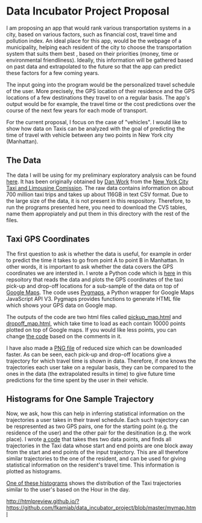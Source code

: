 # Data Incubator Project Proposal

I am proposing an app that would rank various transportation systems in a city, based on various factors, such as financial cost, travel time and pollution index. An ideal place for this app, would be the webpage of a municipality, helping each resident of the city to choose the transportation system that suits them best , based on their priorities (money, time or environmental friendliness). Ideally, this information will be gathered based on past data and extrapolated to the future so that the app can predict these factors for a few coming years. 

The input going into the program would be the personalized travel schedule of the user. More precisely, the GPS location of their residence and the GPS locations of a few destinations they travel to on a regular basis. The app's output would be for example, the travel time or the cost predictions over the course of the next few years for each mode of transport.  

For the current proposal, I focus on the case of "vehicles". I would like to show how data on Taxis can be analyzed with the goal of predicting the time of travel with vehicle between any two points in New York city (Manhattan). 

## The Data

The data I will be using for my preliminary exploratory analysis can be found [here](https://uofi.app.box.com/NYCtaxidata). It has been originally obtained by [Dan Work](https://publish.illinois.edu/dbwork/open-data/) from the [New York City Taxi and Limousine Comission](http://www.nyc.gov/html/tlc/html/home/home.shtml). The raw data contains information on about 700 million taxi trips and takes up about 116GB in text CSV format. Due to the large size of the data, it is not present in this respository. Therefore, to run the programs presented here, you need to download the CVS tables, name them appropiately and put them in this directory with the rest of the files.


## Taxi GPS Coordinates

The first question to ask is whether the data is useful, for example in order to predict the time it takes to go from point A to point B in Manhattan. In other words, it is important to ask whether the data covers the GPS coordinates we are intersted in. I wrote a Python code which is [here](\Taxi_Map_NYC.py) in this repsoitory that reads the data and plots the GPS coordinates of the taxi pick-up and drop-off locations for a sub-sample of the data on top of [Google Maps](https://maps.google.ca/). The code uses [Pygmaps](https://code.google.com/p/pygmaps/), a Python wrapper for Google Maps JavaScript API V3. Pygmaps provides functions to generate HTML file which shows your GPS data on Google map. 

The outputs of the code are two html files called [pickup_map.html](http://htmlpreview.github.io/?https://github.com/fkamiab/data_incubator_project/blob/master/pickup_map.html) and [dropoff_map.html](http://htmlpreview.github.io/?https://github.com/fkamiab/data_incubator_project/blob/master/dropoff_map.html), which take time to load as each contain 10000 points plotted on top of Google maps. If you would like less points, you can change [the code](\Taxi_Map_NYC.py) based on the comments in it.

I have also made a [PNG file](https://raw.githubusercontent.com/fkamiab/data_incubator_project/master/GPS_MAP.png) of reduced size which can be downloaded faster. As can be seen, each pick-up and drop-off locations give a trajectory for which travel time is shown in data. Therefore, if one knows the trajectories each user take on a regular basis, they can be compared to the ones in the data (the extrapolated results in time) to give future time predictions for the time spent by the user in their vehicle.

## Histograms for One Sample Trajectory

Now, we ask, how this can help in inferring statistical information on the trajectories a user takes in their travel schedule. Each such trajectory can be respresented as two GPS pairs, one for the starting point (e.g. the residence of the user) and the other pair for the desitination (e.g. the work place). I wrote [a code](https://github.com/fkamiab/data_incubator_project/blob/master/Finding_Trajectories.py) that takes thes two data points, and finds all trajectories in the Taxi data whose start and end points are one block away from the start and end points of the input trajectory. This are all therefore similar trajectories to the one of the resident, and can be used for giving statistical information on the resident's travel time. This information is plotted as histograms. 

[One of these histograms](https://raw.githubusercontent.com/fkamiab/data_incubator_project/master/Histogram_Hour.png) shows the distribution of the Taxi trajectories similar to the user's based on the Hour in the day. 






http://htmlpreview.github.io/?https://github.com/fkamiab/data_incubator_project/blob/master/mymap.html
